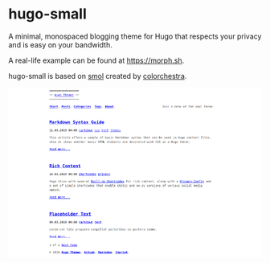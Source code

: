 # hugo-small

A minimal, monospaced blogging theme for Hugo that respects your privacy and is easy on your bandwidth.

A real-life example can be found at https://morph.sh.

hugo-small is based on [smol](https://github.com/colorchestra/smol) created by [colorchestra](https://github.com/colorchestra).

![Screenshot](/images/tn.png)